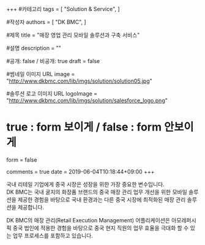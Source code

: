 +++
#카테고리
tags = [
    "Solution & Service",
]

#작성자
authors = [
    "DK BMC",
]

#제목
title = "매장 영업 관리 모바일 솔루션과 구축 서비스"

#설명
description = ""

#공개: false / 비공개: true
draft = false

#썸네일 이미지 URL
image = "http://www.dkbmc.com/lib/imgs/solution/solution05.jpg"

#솔루션 로고 이미지 URL
logoImage = "http://www.dkbmc.com/lib/imgs/solution/salesforce_logo.png"

# true : form 보이게 / false : form 안보이게
form = false

comments = true
date = 2019-06-04T10:18:44+09:00
+++

<!-- 게시글 내용 -->
국내 리테일 기업에게 중국 시장은 성장을 위한 가장 중요한 변수입니다.<br /> DK BMC는 국내 굴지의 화장품 브랜드의 중국 매장 관리 업무 개선을 위한 모바일 솔루션을 제공한 경험을 바탕으로 국내 환경과는 다른 중국 시장에 최적화된 매장 관리 솔루션을 제공합니다. 

DK BMC의 매장 관리(Retail Execution Management) 어플리케이션은 아모레퍼시픽 중국 법인에 적용한 경험을 바탕으로 중국 현지 직원의 업무 효율을 극대화 할 수 있는 업무 프로세스를 포함하고 있습니다.
